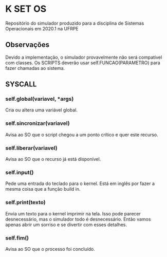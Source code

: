 # K SET OS
Repositório do simulador produzido para a disciplina de Sistemas Operacionais em 2020.1 na UFRPE


## Observações

Devido a implementação, o simulador provavelmente não será compatível com classes.
Os SCRIPTS deverão usar self.FUNCAO(PARAMETRO) para fazer chamadas ao sistema.



## SYSCALL

### self.global(variavel, *args)
Cria ou altera uma variável global.

### self.sincronizar(variavel)
Avisa ao SO que o script chegou a um ponto crítico e quer este recurso.

### self.liberar(variavel)
Avisa ao SO que o recurso já está disponível.

### self.input()
Pede uma entrada do teclado para o kernel.
Está em inglês por fazer a mesma coisa que a função build in.

### self.print(texto)
Envia um texto para o kernel imprimir na tela.
Isso pode parecer desnecessário, mas o simulador todo é desnecessário. Então vamos apenas abrir um sorriso e se divertir com esses detalhes.

### self.fim()
Avisa ao SO que o processo foi concluído.

